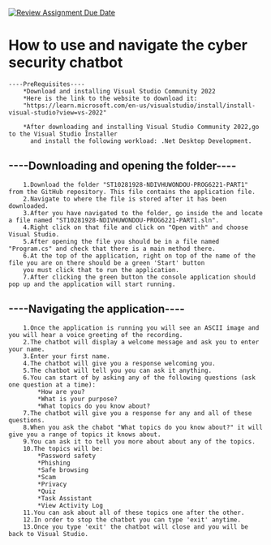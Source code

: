 [![Review Assignment Due Date](https://classroom.github.com/assets/deadline-readme-button-22041afd0340ce965d47ae6ef1cefeee28c7c493a6346c4f15d667ab976d596c.svg)](https://classroom.github.com/a/Q0H1VfQX)

# How to use and navigate the cyber security chatbot

    ----PreRequisites----
        *Download and installing Visual Studio Community 2022
        *Here is the link to the website to download it:
        "https://learn.microsoft.com/en-us/visualstudio/install/install-visual-studio?view=vs-2022"

        *After downloading and installing Visual Studio Community 2022,go to the Visual Studio Installer 
          and install the following workload: .Net Desktop Development.

   ## ----Downloading and opening the folder----

        1.Download the folder "ST10281928-NDIVHUWONDOU-PROG6221-PART1" from the GitHub repository. This file contains the application file.
        2.Navigate to where the file is stored after it has been downloaded.
        3.After you have navigated to the folder, go inside the and locate a file named "ST10281928-NDIVHUWONDOU-PROG6221-PART1.sln".
        4.Right click on that file and click on "Open with" and choose Visual Studio.
        5.After opening the file you should be in a file named "Program.cs" and check that there is a main method there.
        6.At the top of the application, right on top of the name of the file you are on there should be a green 'Start' button
        you must click that to run the application.
        7.After clicking the green button the console application should pop up and the application will start running.

   ## ----Navigating the application----

        1.Once the application is running you will see an ASCII image and you will hear a voice greeting of the recording.
        2.The chatbot will display a welcome message and ask you to enter your name.
        3.Enter your first name.
        4.The chatbot will give you a response welcoming you.
        5.The chatbot will tell you you can ask it anything.
        6.You can start of by asking any of the following questions (ask one question at a time):
            *How are you?
            *What is your purpose?
            *What topics do you know about?
        7.The chatbot will give you a response for any and all of these questions.
        8.When you ask the chabot "What topics do you know about?" it will give you a range of topics it knows about.
        9.You can ask it to tell you more about about any of the topics.
        10.The topics will be:
            *Password safety
            *Phishing
            *Safe browsing
            *Scam
            *Privacy 
            *Quiz
            *Task Assistant
            *View Activity Log
        11.You can ask about all of these topics one after the other.
        12.In order to stop the chatbot you can type 'exit' anytime.
        13.Once you type 'exit' the chatbot will close and you will be back to Visual Studio.
